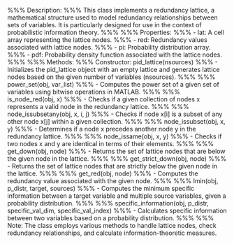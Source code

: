 %%% Description:
%%% This class implements a redundancy lattice, a mathematical structure used to model redundancy relationships between sets of variables. It is particularly designed for use in the context of probabilistic information theory.
%%% 
%%% Properties:
%%% - lat: A cell array representing the lattice nodes.
%%% - red: Redundancy values associated with lattice nodes.
%%% - pi: Probability distribution array.
%%% - pdf: Probability density function associated with the lattice nodes.
%%% 
%%% Methods:
%%% Constructor: pid_lattice(nsources)
%%%    - Initializes the pid_lattice object with an empty lattice and generates lattice nodes based on the given number of variables (nsources).
%%% 
%%% power_set(obj, var_list)
%%%    - Computes the power set of a given set of variables using bitwise operations in MATLAB.
%%% 
%%% is_node_red(obj, x)
%%%    - Checks if a given collection of nodes x represents a valid node in the redundancy lattice.
%%% 
%%% node_issubsetany(obj, x, i, j)
%%%    - Checks if node x[i] is a subset of any other node x[j] within a given collection.
%%% 
%%% node_issubset(obj, x, y)
%%%    - Determines if a node x precedes another node y in the redundancy lattice.
%%% 
%%% node_issame(obj, x, y)
%%%    - Checks if two nodes x and y are identical in terms of their elements.
%%% 
%%% get_down(obj, node)
%%%    - Returns the set of lattice nodes that are below the given node in the lattice.
%%% 
%%% get_strict_down(obj, node)
%%%    - Returns the set of lattice nodes that are strictly below the given node in the lattice.
%%% 
%%% get_red(obj, node)
%%%    - Computes the redundancy value associated with the given node.
%%% 
%%% Imin(obj, p_distr, target, sources)
%%%     - Computes the minimum specific information between a target variable and multiple source variables, given a probability distribution.
%%% 
%%% specific_information(obj, p_distr, specific_val_dim, specific_val_index)
%%%     - Calculates specific information between two variables based on a probability distribution.
%%% 
%%% Note: The class employs various methods to handle lattice nodes, check redundancy relationships, and calculate information-theoretic measures.
